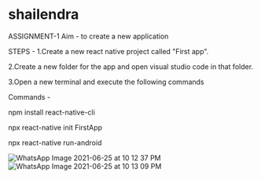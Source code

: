 # shailendra
ASSIGNMENT-1
Aim - to create a new application

STEPS - 
1.Create a new react native project called "First app". 

2.Create a new folder for the app and open visual studio code in that folder. 

3.Open a new terminal and execute the following commands 

Commands - 

npm install react-native-cli

npx react-native init FirstApp

npx react-native run-android

![WhatsApp Image 2021-06-25 at 10 12 37 PM](https://user-images.githubusercontent.com/86487819/123461068-360e8080-d606-11eb-8533-7c1b7320be32.jpeg)
![WhatsApp Image 2021-06-25 at 10 13 09 PM](https://user-images.githubusercontent.com/86487819/123461088-3dce2500-d606-11eb-9f60-fc14eb466922.jpeg)

